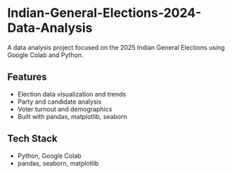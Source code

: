 # Indian-General-Elections-2024-Data-Analysis
A data analysis project focused on the 2025 Indian General Elections using Google Colab and Python.

## Features
- Election data visualization and trends
- Party and candidate analysis
- Voter turnout and demographics
- Built with pandas, matplotlib, seaborn

## Tech Stack
- Python, Google Colab
- pandas, seaborn, matplotlib


